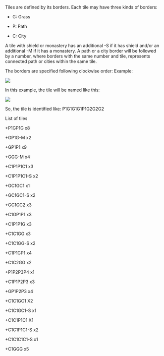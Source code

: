 
Tiles are defined by its borders. Each tile may have three kinds of borders:


- G: Grass

- P: Path

- C: City



A tile with shield or monastery has an additional -S if it has shield and/or an additional -M if it has a monastery.
A path or a city border will be followed by a number, where borders with the same number and tile, represents connected path or cities within the same tile.

The borders are specified following clockwise order:
Example:

![](https://github.com/GermanCalderonLeiva/ccconseiller/blob/main/SampleTile.png?raw=true)

In this example, the tile will be named like this:

![](https://github.com/GermanCalderonLeiva/ccconseiller/blob/main/Sample_Tile_Example.png?raw=true)

So, the tile is identified like: P1G1G1G1P1G2G2G2

List of tiles

+P1GP1G x8

+GP1G-M x2

+GP1P1 x9

+GGG-M x4

+C1P1P1C1 x3

+C1P1P1C1-S x2

+GC1GC1 x1

+GC1GC1-S x2

+GC1GC2 x3

+C1GP1P1 x3

+C1P1P1G x3

+C1C1GG x3

+C1C1GG-S x2

+C1P1GP1 x4

+C1C2GG x2

+P1P2P3P4 x1

+C1P1P2P3 x3

+GP1P2P3 x4

+C1C1GC1 X2

+C1C1GC1-S x1

+C1C1P1C1 X1

+C1C1P1C1-S x2

+C1C1C1C1-S x1

+C1GGG  x5
